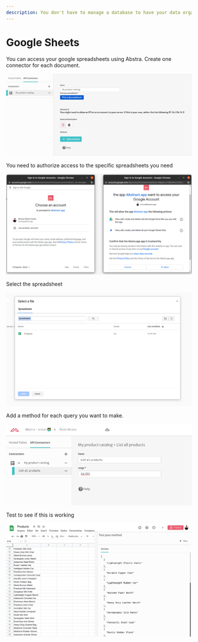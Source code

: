 ```yaml
---
description: You don't have to manage a database to have your data organized.
---
```


# Google Sheets

You can access your google spreadsheets using Abstra. Create one connector for each document.

![](../../../.gitbook/assets/image%20%2839%29.png)

You need to authorize access to the specific spreadsheets you need

![](../../../.gitbook/assets/image%20%2836%29.png)

Select the spreadsheet

![](../../../.gitbook/assets/image%20%2831%29.png)

Add a method for each query you want to make.

![Use A1 notation for ranges](../../../.gitbook/assets/image%20%2834%29.png)

Test to see if this is working

![](../../../.gitbook/assets/image%20%2830%29.png)


